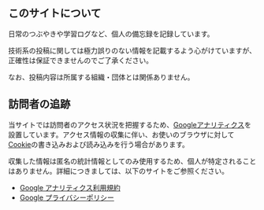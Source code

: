## このサイトについて
日常のつぶやきや学習ログなど、個人の備忘録を記録しています。

技術系の投稿に関しては極力誤りのない情報を記載するよう心がけていますが、正確性は保証できませんのでご了承ください。

なお、投稿内容は所属する組織・団体とは関係ありません。

## 訪問者の追跡
当サイトでは訪問者のアクセス状況を把握するため、[Googleアナリティクス](https://marketingplatform.google.com/about/analytics/terms/jp/)を設置しています。アクセス情報の収集に伴い、お使いのブラウザに対して[Cookie](https://policies.google.com/technologies/cookies)の書き込みおよび読み込みを行う場合があります。

収集した情報は匿名の統計情報としてのみ使用するため、個人が特定されることはありません。詳細につきましては、以下のサイトをご参照ください。

- [Google アナリティクス利用規約](https://marketingplatform.google.com/about/analytics/terms/jp/)
- [Google プライバシーポリシー](https://policies.google.com/privacy?hl=ja)
